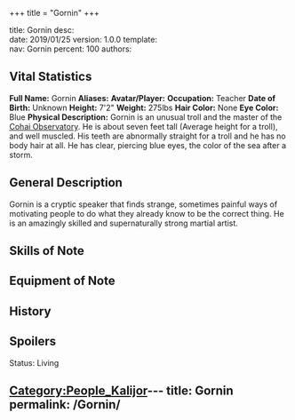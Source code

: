 +++
title = "Gornin"
+++

title:		Gornin
desc:		
date:		2019/01/25
version:	1.0.0
template:	
nav:		Gornin
percent:	100
authors:	
## Vital Statistics

**Full Name:** Gornin
**Aliases:**
**Avatar/Player:**
**Occupation:** Teacher
**Date of Birth:** Unknown
**Height:** 7'2"
**Weight:** 275lbs
**Hair Color:** None
**Eye Color:** Blue
**Physical Description:** Gornin is an unusual troll and the master of
the [Cohai Observatory](Cohai_Observatory "wikilink"). He is about seven
feet tall (Average height for a troll), and well muscled. His teeth are
abnormally straight for a troll and he has no body hair at all. He has
clear, piercing blue eyes, the color of the sea after a storm.

## General Description

Gornin is a cryptic speaker that finds strange, sometimes painful ways
of motivating people to do what they already know to be the correct
thing. He is an amazingly skilled and supernaturally strong martial
artist.

## Skills of Note

## Equipment of Note

## History

## Spoilers

<spoiler text="Status">Status: Living</spoiler>

[Category:People_Kalijor](Category:People_Kalijor "wikilink")---
title: Gornin
permalink: /Gornin/
---


